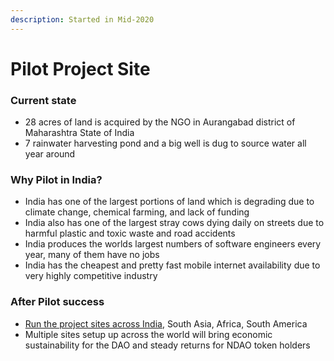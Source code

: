 ```yaml
---
description: Started in Mid-2020
---
```


# Pilot Project Site

### Current state

* 28 acres of land is acquired by the NGO in Aurangabad district of Maharashtra State of India
* 7 rainwater harvesting pond and a big well is dug to source water all year around

### Why Pilot in India?

* India has one of the largest portions of land which is degrading due to climate change, chemical farming, and lack of funding
* India also has one of the largest stray cows dying daily on streets due to harmful plastic and toxic waste and road accidents
* India produces the worlds largest numbers of software engineers every year, many of them have no jobs
* India has the cheapest and pretty fast mobile internet availability due to very highly competitive industry

### After Pilot success

* [Run the project sites across India](https://www.naturedao.tech/site), South Asia, Africa, South America
* Multiple sites setup up across the world will bring economic sustainability for the DAO and steady returns for NDAO token holders
